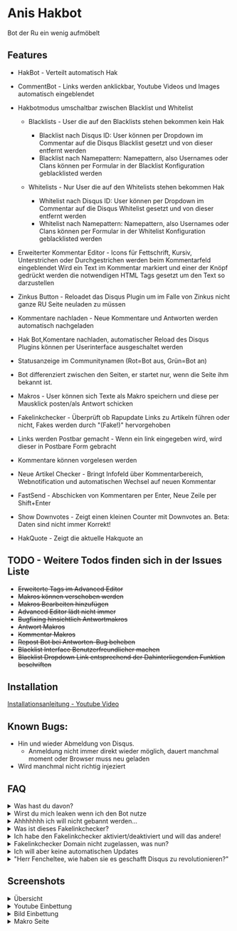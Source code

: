 # Anis Hakbot

Bot der Ru ein wenig aufmöbelt

## Features 
* HakBot - Verteilt automatisch Hak 
* CommentBot - Links werden anklickbar, Youtube Videos und Images automatisch eingeblendet 
* Hakbotmodus umschaltbar zwischen Blacklist und Whitelist
	* Blacklists - User die auf den Blacklists stehen bekommen kein Hak 
		* Blacklist nach Disqus ID: User können per Dropdown im Commentar auf die Disqus Blacklist gesetzt und von dieser entfernt werden 
		* Blacklist nach Namepattern: Namepattern, also Usernames oder Clans können per Formular in der Blacklist Konfiguration geblacklisted werden 

	* Whitelists - Nur User die auf den Whitelists stehen bekommen Hak 
		* Whitelist nach Disqus ID: User können per Dropdown im Commentar auf die Disqus Whitelist gesetzt und von dieser entfernt werden 
		* Whitelist nach Namepattern: Namepattern, also Usernames oder Clans können per Formular in der Whitelist Konfiguration geblacklisted werden 
	
* Erweiterter Kommentar Editor - Icons für Fettschrift, Kursiv, Unterstrichen oder Durchgestrichen werden beim Kommentarfeld eingeblendet Wird ein Text im Kommentar markiert und einer der Knöpf gedrückt werden die notwendigen HTML Tags gesetzt um den Text so darzustellen 
* Zinkus Button - Reloadet das Disqus Plugin um im Falle von Zinkus nicht ganze RU Seite neuladen zu müssen 
* Kommentare nachladen - Neue Kommentare und Antworten werden automatisch nachgeladen 
* Hak Bot,Komentare nachladen, automatischer Reload des Disqus Plugins können per Userinterface ausgeschaltet werden 
* Statusanzeige im Communitynamen (Rot=Bot aus, Grün=Bot an) 
* Bot differenziert zwischen den Seiten, er startet nur, wenn die Seite ihm bekannt ist.
* Makros - User können sich Texte als Makro speichern und diese per Mausklick posten/als Antwort schicken
* Fakelinkchecker - Überprüft ob Rapupdate Links zu Artikeln führen oder nicht, Fakes werden durch "(Fake!)" hervorgehoben
* Links werden Postbar gemacht - Wenn ein link eingegeben wird, wird dieser in Postbare Form gebracht
* Kommentare können vorgelesen werden
* Neue Artikel Checker - Bringt Infofeld über Kommentarbereich, Webnotification und automatischen Wechsel auf neuen Kommentar
* FastSend - Abschicken von Kommentaren per Enter, Neue Zeile per Shift+Enter
* Show Downvotes - Zeigt einen kleinen Counter mit Downvotes an. Beta: Daten sind nicht immer Korrekt!
* HakQuote - Zeigt die aktuelle Hakquote an

## TODO - Weitere Todos finden sich in der Issues Liste

* ~~Erweiterte Tags im Advanced Editor~~
* ~~Makros können verschoben werden~~
* ~~Makros Bearbeiten hinzufügen~~
* ~~Advanced Editor lädt nicht immer~~
* ~~Bugfixing hinsichtlich Antwortmakros~~
* ~~Antwort Makros~~
* ~~Kommentar Makros~~
* ~~Repost Bot bei Antworten-Bug beheben~~
* ~~Blacklist Interface Benutzerfreundlicher machen~~
* ~~Blacklist Dropdown Link entsprechend der Dahinterliegenden Funktion beschriften~~

## Installation
<a href="https://www.youtube.com/watch?v=ST5U4hKV2Uo">Installationsanleitung - Youtube Video</a>

## Known Bugs:
* Hin und wieder Abmeldung von Disqus. 
	* Anmeldung nicht immer direkt wieder möglich, dauert manchmal moment oder Browser muss neu geladen
* Wird manchmal nicht richtig injeziert

## FAQ
<details> 
  <summary>Was hast du davon?</summary>
  <blockquote>Ich habe den Hakbot ursprünglich für mich entwickelt.<br>
  Als Buddha dann kam und geile Funktionen einbaute, dachte ich, ich kann das auch. Rausgekommen ist eine RU-Toolbox.<br>
  Mir macht die Entwicklung des "HakBots" Spaß, das ist mein einziger Motivator, neben eurer dankbarkeit und der optimierung meines RU 	Erlebnisses</blockquote>
</details> 
<details> 
  <summary>Wirst du mich leaken wenn ich den Bot nutze</summary>
  <blockquote>
   Ich weiß dass ist nicht viel Wert, aber ich habe kein Interesse an irgendwelchen Leaks.<br>
   Ich bin kein Hurensohn und finde jeder sollte sorgenfrei RU nutzen können.<br>
   Ich habe keine Ahnung wer meinen Bot benutzt und ich habe auch nicht vor dies zu ändern.<br>
   Sämtliche HTTP Requests werden über die GM_XMLHTTPrequest Schnittstelle versendet, so werdet ihr, wenn es ein neues Ziel gibt jedes mal informiert wenn es einen neuen Zielserver gibt. Bis auf rapupdate.de ist es bisher allerdings nicht notwendig dass ihr andere Ziele akzeptiert.
   </blockquote>
</details> 
<details> 
  <summary>Ahhhhhhh ich will nicht gebannt werden...</summary>
  <blockquote>
  Das wollen wir alle nicht.<br>
  Bisher ist noch niemand der meinen Bot benutzt hat gebannt worden. Ich benutze den Bot inzwischen seit 3 Monaten ohne Ban.<br>
  Wenn euch der Hakbot zu unsicher ist, könnt ihr ihn aber auch ausschalten und die anderen tollen Funktionen der Toolbox verwenden.
  </blockquote>
</details>
<details> 
  <summary>Was ist dieses Fakelinkchecker?</summary>
  <blockquote>
  Diese Funktion überprüft ob die von Usern geposteten Links auf "Rapupdate Artikel" wirklich existieren.<br>
  Existiert der Link nicht, so wird dieser durch "(FAKE!)" gekennzeichnet.<br><br>
  Die Fakelink Funktion benötigt XMLHTTPRequests. Diese können auch missbraucht werden. Der Hakbot wird nur Requests in Richtung rapupdate.de absetzen, auf diese Weise garantiere ich euch, dass ich eure Daten nicht abfangen kann. Sollte es eine Änderung mit den XMLHTTPrequests geben, werde ich diese per Popup mitteilen und euch die möglichkeit geben diese, wie auch den Fakelinkchecker zu deaktivieren!
  </blockquote>
</details>
<details> 
  <summary>Ich habe den Fakelinkchecker aktiviert/deaktiviert und will das andere!</summary>
  <blockquote>
	Kein Problem:
	Öffne einfach die Einstellungen und entferne/setze das häkchen bei Fakelinkchecker.
  </blockquote>
</details>
<details> 
  <summary>Fakelinkchecker Domain nicht zugelassen, was nun?</summary>
  <blockquote>
   Dieses Problem entsteht wenn ihr im Tampermonkey Popup nicht die Domain zugelassen habt oder diese sogar Aktiv gesperrt habt.<br>
   <ul>
   <li>Solltet ihr versehendlich die Domain gesperrt haben:
   <ol>
    	<li> Clickt auf das Tampermonkey Icon in eurem Browser.
	<li> Rechtsklick auf "RU-Bot.
 	<li> Einstellungen.
 	<li> Entfernt "rapupdate.de" aus der "Domain Negativliste" im Unterpunkt "XHR-Sicherheit".
 	<li> Fügt "rapupdate.de" zu "Benutzer-definierte Domain-Positivlist" im Unterpunkt "XHR-Sicherheit" hinzu.
 	<li> Ladet die Rapupdate Seite neu
	</ol>
   <li> Solltet ihr absichtlich die Domain gesperrt haben weil ihr keinen XMLHTTP-Request zu Rapupdate zulassen wollt:
   <ol>
   	<li> Clickt auf das Tampermonkey Icon in eurem Browser.
 	<li> Rechtsklick auf "RU-Bot.
 	<li> Speicher.
 	<li> Sucht den Eintrag ""checkLinks": true" und setzt ihn auf false
	<li> Ladet die Rapupdate Seite neu
	</ol>
	</ul>
	</blockquote>
  </details> 
  <details> 
  <summary>Ich will aber keine automatischen Updates</summary>
  <blockquote>Das kann abgestellt werden indem die Zeilen "UpdateURL" und DownloadURL aus den Kopfdaten gelöscht werden
  </blockquote>
</details> 
  <details> 
  <summary>"Herr Fencheltee, wie haben sie es geschafft Disqus zu revolutionieren?"</summary>
  
"Naja, da war dieses Mädchen in dieser Rap Community, die ist irgendwann gegangen, da habe ich einen Bot geschrieben der Sie zurückrufen sollte... Der Rest ist Geschichte."
</details> 

## Screenshots
<details> 
  <summary>Übersicht </summary>
  <img src="https://github.com/rapupdate/AnisHakbot/blob/master/HakBot%20%C3%9Cbersicht.PNG">
  </details> 
  <details> 
   <summary>Youtube Einbettung </summary>
<img src="https://github.com/rapupdate/AnisHakbot/blob/master/HakBot%20Youtube%20Embed.PNG">
</details> 
  <details> 
   <summary>Bild Einbettung </summary>
<img src="https://github.com/rapupdate/AnisHakbot/blob/master/HakBot%20Image%20Embed.PNG">
	</details> 
  <details> 
   <summary>Makro Seite </summary>
<img src="https://github.com/rapupdate/AnisHakbot/blob/master/HakBot%20Makros.PNG"> 

</details>
